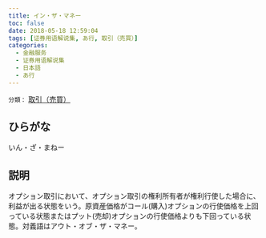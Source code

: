 ```yaml
---
title: イン・ザ・マネー
toc: false
date: 2018-05-18 12:59:04
tags: [证券用语解说集, あ行, 取引（売買）]
categories:
  - 金融服务
  - 证券用语解说集
  - 日本語
  - あ行
---
```


`分類：` [取引（売買）](/tags/取引（売買）/)

## ひらがな

いん・ざ・まねー

## 説明

オプション取引において、オプション取引の権利所有者が権利行使した場合に、利益が出る状態をいう。原資産価格がコール(購入)オプションの行使価格を上回っている状態またはプット(売却)オプションの行使価格よりも下回っている状態。対義語はアウト・オブ・ザ・マネー。
